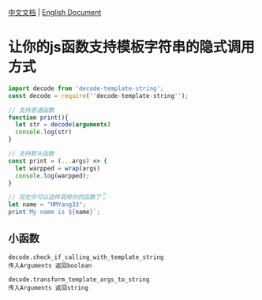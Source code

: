 [中文文档](./说明书.md) | [English Document](./README.md)

# 让你的js函数支持模板字符串的隐式调用方式

```javascript
import decode from 'decode-template-string';
const decode = require(''decode-template-string'');

// 支持普通函数
function print(){
  let str = decode(arguments)
  console.log(str)
}

// 支持箭头函数
const print = (...args) => {
  let warpped = wrap(args)
  console.log(warpped);
}

// 现在你可以这样调用你的函数了👇
let name = "HMYang33";
print`My name is ${name}`; 
```

## 小函数
```
decode.check_if_calling_with_template_string
传入Arguments 返回boolean

decode.transform_template_args_to_string
传入Arguments 返回string
```
